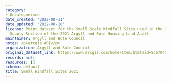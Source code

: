 ```yaml
---
category:
- Uncategorised
date_created: '2022-08-11'
date_updated: '2022-08-18'
license: Point dataset for the Small Scale Windfall Sites used in the Housing Land
  Supply Section of the 2021 Argyll and Bute Housing Land Audit
maintainer: Argyll and Bute Council
notes: <p>arcgis API</p>
organization: Argyll and Bute Council
original_dataset_link: https://www.arcgis.com/home/item.html?id=8c67040458384c8b98a330644f0f7392
records: null
resources: []
schema: default
title: Small Windfall Sites 2021
---
```

